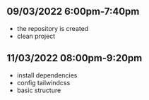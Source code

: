 ## 09/03/2022 6:00pm-7:40pm

- the repository is created
- clean project

## 11/03/2022 08:00pm-9:20pm

- install dependencies
- config tailwindcss
- basic structure
